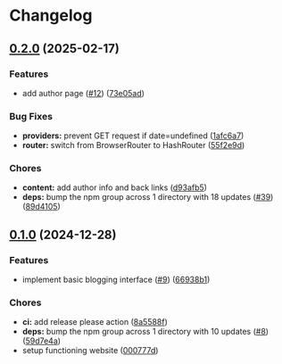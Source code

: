 # Changelog

## [0.2.0](https://github.com/ayushmanchhabra/asyncawake.studio/compare/v0.1.0...v0.2.0) (2025-02-17)


### Features

* add author page ([#12](https://github.com/ayushmanchhabra/asyncawake.studio/issues/12)) ([73e05ad](https://github.com/ayushmanchhabra/asyncawake.studio/commit/73e05ad896591d38e9c10cc052149bd95e540193))


### Bug Fixes

* **providers:** prevent GET request if date=undefined ([1afc6a7](https://github.com/ayushmanchhabra/asyncawake.studio/commit/1afc6a76553dfdd8a5a2c134a4027731cc9138de))
* **router:** switch from BrowserRouter to HashRouter ([55f2e9d](https://github.com/ayushmanchhabra/asyncawake.studio/commit/55f2e9d08e8c0cdb48d1734148b197940e234b70))


### Chores

* **content:** add author info and back links ([d93afb5](https://github.com/ayushmanchhabra/asyncawake.studio/commit/d93afb5f86eb3acc2159d6055afe9c37ede3ffaa))
* **deps:** bump the npm group across 1 directory with 18 updates ([#39](https://github.com/ayushmanchhabra/asyncawake.studio/issues/39)) ([89d4105](https://github.com/ayushmanchhabra/asyncawake.studio/commit/89d4105a16e9f8475a843c03d1e10151941ddd01))

## [0.1.0](https://github.com/ayushmanchhabra/asyncawake.studio/compare/v0.0.1...v0.1.0) (2024-12-28)


### Features

* implement basic blogging interface  ([#9](https://github.com/ayushmanchhabra/asyncawake.studio/issues/9)) ([66938b1](https://github.com/ayushmanchhabra/asyncawake.studio/commit/66938b1064293024666722b64fbc307ed0b6e112))


### Chores

* **ci:** add release please action ([8a5588f](https://github.com/ayushmanchhabra/asyncawake.studio/commit/8a5588f0c82379d0dfa0f60c22f5d89b92c52e97))
* **deps:** bump the npm group across 1 directory with 10 updates ([#8](https://github.com/ayushmanchhabra/asyncawake.studio/issues/8)) ([59d7e4a](https://github.com/ayushmanchhabra/asyncawake.studio/commit/59d7e4a7167663896ea4d1a981a8c7f2fe94d2c9))
* setup functioning website ([000777d](https://github.com/ayushmanchhabra/asyncawake.studio/commit/000777dbccbf6ff31d8f431755232a7daa9371f7))
